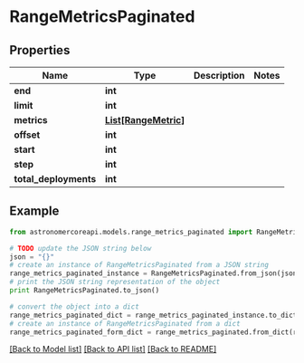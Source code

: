 # RangeMetricsPaginated


## Properties
Name | Type | Description | Notes
------------ | ------------- | ------------- | -------------
**end** | **int** |  | 
**limit** | **int** |  | 
**metrics** | [**List[RangeMetric]**](RangeMetric.md) |  | 
**offset** | **int** |  | 
**start** | **int** |  | 
**step** | **int** |  | 
**total_deployments** | **int** |  | 

## Example

```python
from astronomercoreapi.models.range_metrics_paginated import RangeMetricsPaginated

# TODO update the JSON string below
json = "{}"
# create an instance of RangeMetricsPaginated from a JSON string
range_metrics_paginated_instance = RangeMetricsPaginated.from_json(json)
# print the JSON string representation of the object
print RangeMetricsPaginated.to_json()

# convert the object into a dict
range_metrics_paginated_dict = range_metrics_paginated_instance.to_dict()
# create an instance of RangeMetricsPaginated from a dict
range_metrics_paginated_form_dict = range_metrics_paginated.from_dict(range_metrics_paginated_dict)
```
[[Back to Model list]](../README.md#documentation-for-models) [[Back to API list]](../README.md#documentation-for-api-endpoints) [[Back to README]](../README.md)



